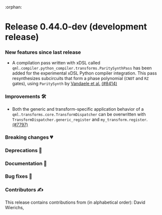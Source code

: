 :orphan:

# Release 0.44.0-dev (development release)

<h3>New features since last release</h3>

* A compilation pass written with xDSL called `qml.compiler.python_compiler.transforms.ParitySynthPass`
  has been added for the experimental xDSL Python compiler integration. This pass resynthesizes
  subcircuits that form a phase polynomial (``CNOT`` and ``RZ`` gates), using ``ParitySynth`` by
  [Vandaele et al.](https://arxiv.org/abs/2104.00934)
  [(#8414)](https://github.com/PennyLaneAI/pennylane/pull/8414)

<h3>Improvements 🛠</h3>

* Both the generic and transform-specific application behavior of a `qml.transforms.core.TransformDispatcher`
  can be overwritten with `TransformDispatcher.generic_register` and `my_transform.register`.
  [(#7797)](https://github.com/PennyLaneAI/pennylane/pull/7797)

<h3>Breaking changes 💔</h3>

<h3>Deprecations 👋</h3>

<h3>Documentation 📝</h3>

<h3>Bug fixes 🐛</h3>

<h3>Contributors ✍️</h3>

This release contains contributions from (in alphabetical order):
David Wierichs,
